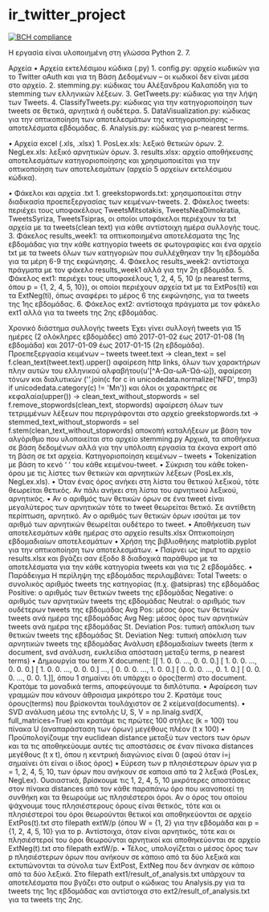 # ir_twitter_project
[![BCH compliance](https://bettercodehub.com/edge/badge/tomdim/ir_twitter_project)](https://bettercodehub.com)

Η εργασία είναι υλοποιημένη στη γλώσσα Python 2. 7.

Αρχεία
• Αρχεία εκτελέσιμου κώδικα (.py)
    1. config.py: αρχείο κωδικών για το Twitter oAuth και για τη Βάση Δεδομένων – οι κωδικοί δεν είναι μέσα στο αρχείο.
    2. stemming.py: κώδικας του Αλέξανδρου Καλαπόδη για το stemming των ελληνικών λέξεων.
    3. GetTweets.py: κώδικας για την λήψη των Tweets.
    4. ClassifyTweets.py: κώδικας για την κατηγοριοποίηση των tweets σε θετικά, αρνητικά ή ουδέτερα.
    5. DataVisualization.py: κώδικας για την οπτικοποίηση των αποτελεσμάτων της κατηγοριοποίησης – αποτελέσματα εβδομάδας.
    6. Analysis.py: κώδικας για p-nearest terms.
    
• Αρχεία excel (.xls, .xlsx)
    1. PosLex.xls: λεξικό θετικών όρων.
    2. NegLex.xls: λεξικό αρνητικών όρων.
    3. results.xlsx: αρχείο αποθήκευσης αποτελεσμάτων κατηγοριοποίησης και χρησιμοποιείται για την οπτικοποίηση των αποτελεσμάτων (αρχείο 5 αρχείων εκτελέσιμου κώδικα).
    
• Φάκελοι και αρχεία .txt
    1. greekstopwords.txt: χρησιμοποιείται στην διαδικασία προεπεξεργασίας των κειμένων-tweets.
    2. Φάκελος tweets: περιέχει τους υποφακέλους TweetsMitsotakis, TweetsNeaDimokratia, TweetsSyriza, TweetsTsipras, οι οποίοι υποφάκελοι περιέχουν τα txt αρχεία με τα tweets(clean text) για κάθε αντίστοιχη ημέρα συλλογής τους.
    3. Φάκελος results_week1: τα οπτικοποιημένα αποτελέσματα της 1ης εβδομάδας για την κάθε κατηγορία tweets σε φωτογραφίες και ένα αρχείο txt με τα tweets όλων των κατηγοριών που συλλέχθηκαν την 1η εβδομάδα για τα μέρη 6-9 της εκφώνησης.
    4. Φάκελος results_week2: αντίστοιχα πράγματα με τον φάκελο results_week1 αλλά για την 2η εβδομάδα.
    5. Φάκελος ext1: περιέχει τους υποφακέλους 1, 2, 4, 5, 10 (p nearest terms, όπου p = {1, 2, 4, 5, 10}), οι οποίοι περιέχουν αρχεία txt με τα ExtPos(ti) και τα ExtNeg(ti), όπως αναφέρει το μέρος 6 της εκφώνησης, για τα tweets της 1ης εβδομάδας.
    6. Φάκελος ext2: αντίστοιχα πράγματα με τον φάκελο ext1 αλλά για τα tweets της 2ης εβδομάδας.



Χρονικό διάστημα συλλογής tweets
Έχει γίνει συλλογή tweets για 15 ημέρες (2 ολόκληρες εβδομάδες)
από 2017-01-02 έως 2017-01-08 (1η εβδομάδα) και 2017-01-09 έως
2017-01-15 (2η εβδομάδα).
Προεπεξεργασία κειμένων – tweets
tweet.text
→
clean_text = sel f.clean_text(tweet.text).upper()
αφαίρεση http links, όλων των χαρακτήρων πλην αυτών του ελληνικού
αλφαβήτου(u'[^Α-Ωα-ωΆ-Ώά-ώ]), αφαίρεση τόνων και διαλυτικών
(''.join(c for c in unicodedata.normalize('NFD', tmp3)
if unicodedata.category(c) != 'Mn')) και
όλοι οι χαρακτήρες σε κεφαλαία(upper())
→
clean_text_without_stopwords = sel f.remove_stopwords(clean_text,
stopwords)
αφαίρεση όλων των τετριμμένων λέξεων που περιγράφονται στο αρχείο
greekstopwords.txt
→
stemmed_text_without_stopwords =
sel f.stem(clean_text_without_stopwords)
αποκοπή καταλήξεων με βάση τον αλγόριθμο που υλοποιείται στο
αρχείο stemming.py
Αρχικά, τα αποθήκευα σε βάση δεδομένων αλλά για την υπόλοιπη
εργασία τα έκανα export από τη βάση σε txt αρχεία.
Κατηγοριοποίηση κειμένων – tweets
• Tokenization με βάση το κενό ‘ ’ του κάθε κειμένου-tweet.
• Σύκριση του κάθε token-όρου με τις λίστες των θετικών και
αρνητικών λέξεων (PosLex.xls, NegLex.xls).
• Όταν ένας όρος ανήκει στη λίστα του θετικού λεξικού, τότε
θεωρείται θετικός. Αν πάλι ανήκει στη λίστα του αρνητικού
λεξικού, αρνητικός.
• Αν ο αριθμός των θετικών όρων σε ένα tweet είναι μεγαλύτερος
των αρνητικών τότε το tweet θεωρείται θετικό. Σε αντίθετη
περίπτωση, αρνητικό. Αν ο αριθμός των θετικών όρων ισούται με
τον αριθμό των αρνητικών θεωρείται ουδέτερο το tweet.
• Αποθήκευση των αποτελεσμάτων κάθε ημέρας στο αρχείο
results.xlsx
Οπτικοποίηση εβδομαδιαίων αποτελεσμάτων
• Χρήση της βιβλιοθήκης matplotlib.pyplot για την οπτικοποίηση
των αποτελεσμάτων.
• Παίρνει ως input το αρχείο results.xlsx και βγάζει σαν έξοδο
8 διαδοχικά παράθυρα με τα αποτελέσματα για την κάθε
κατηγορία tweets και για τις 2 εβδομάδες.
• Παράδειγμα
Η περίληψη της εβδομάδας περιλαμβάνει:
Total Tweets: ο συνολικός αριθμός tweets της κατηγορίας (π.χ.
@atsipras) της εβδομάδας
Positive: ο αριθμός των θετικών tweets της εβδομάδας
Negative: ο αριθμός των αρνητικών tweets της εβδομάδας
Neutral: ο αριθμός των ουδέτερων tweets της εβδομάδας
Avg Pos: μέσος όρος των θετικών tweets ανά ημέρα της εβδομάδας
Avg Neg: μέσος όρος των αρνητικών tweets ανά ημέρα της εβδομάδας
St. Deviation Pos: τυπική απόκλιση των θετικών tweets της
εβδομάδας
St. Deviation Neg: τυπική απόκλιση των αρνητικών tweets της
εβδομάδας
Ανάλυση εβδομαδιαίων tweets (term x document, svd ανάλυση,
ευκλείδια απόσταση μεταξύ terms, p nearest terms)
• Δημιουργία του term X document:
[[ 1. 0. 0. ..., 0. 0. 0.]
[ 1. 0. 0. ..., 0. 0. 0.]
[ 1. 0. 0. ..., 0. 0. 0.]
...,
[ 0. 0. 0. ..., 1. 0. 0.]
[ 0. 0. 0. ..., 0. 1. 0.]
[ 0. 0. 0. ..., 0. 0. 1.]], όπου 1 σημαίνει ότι υπάρχει ο
όρος(term) στο document. Κρατάμε τα μοναδικά terms, αποφεύγουμε τα
διπλότυπα.
• Αφαίρεση των γραμμών που κάνουν άθροισμα μικρότερο του 2.
Κρατάμε τους όρους(terms) που βρίσκονται τουλάχιστον σε 2
κείμενα(documents).
• SVD ανάλυση μέσω της εντολής
U, S, V = np.linalg.svd(X, full_matrices=True)
και κρατάμε τις πρώτες 100 στήλες (k = 100) του πίνακα U
(αναπαράσταση των όρων) μεγέθους πλέον (t x 100)
• Προϋπολογίζουμε την euclidean distance μεταξύ των vectors των
όρων και τα τις αποθηκεύουμε αυτές τις αποστάσεις σε έναν
πίνακα distances μεγέθους (t x t), όπου η κεντρική διαγώνιος
είναι 0 (αφού όταν i=j σημαίνει ότι είναι ο ίδιος όρος)
• Εύρεση των p πλησιέστερων όρων για p = 1, 2, 4, 5, 10, των
όρων που ανήκουν σε καποια από τα 2 λεξικά (PosLex, NegLex).
Ουσιαστικά, βρίσκουμε τις 1, 2, 4, 5, 10 μικρότερες
αποστάσεις στον πίνακα distances από τον κάθε παραπάνω όρο
που ικανοποιεί τη συνθήκη και τα θεωρούμε ως πλησιέστεροι
όροι.
Αν ο όρος του οποίου ψάχνουμε τους πλησιέστερους όρους είναι
θετικός, τότε και οι πλησιέστεροί του όροι θεωρούνται θετικοί
και αποθηκεύονται σε αρχείο ExtPos(t).txt στο filepath extW/p
(όπου W = {1, 2} για την εβδομάδα και p = {1, 2, 4, 5, 10}
για το p.
Αντίστοιχα, όταν είναι αρνητικός, τότε και οι πλησιέστεροί
του όροι θεωρούνται αρνητικοί και αποθηκεύονται σε αρχείο
ExtNeg(t).txt στο filepath extW/p.
• Τέλος, υπολογίζεται ο μέσος όρος των p πλησιέστερων όρων που
ανήκουν σε κάποιο από τα δύο λεξικά και εκτυπώνονται τα
σύνολα των ExtPost, ExtNeg που δεν άνηκαν σε κάποιο από τα
δύο λεξικά.
Στο filepath ext1/result_of_analysis.txt υπάρχουν τα αποτελέσματα
που βγάζει στο output o κώδικας του Analysis.py για τα tweets της
1ης εβδομάδας και αντίστοιχα στο ext2/result_of_analysis.txt για
τα tweets της 2ης.
